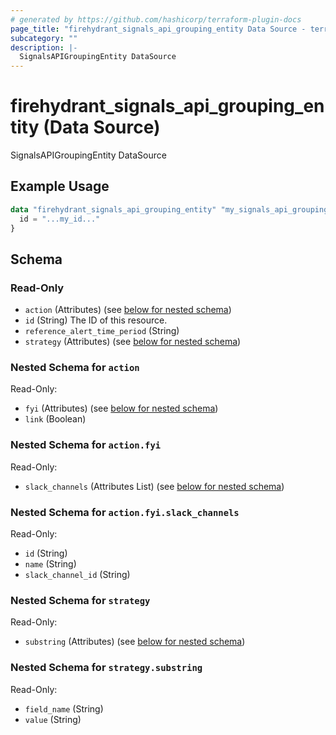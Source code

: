 ```yaml
---
# generated by https://github.com/hashicorp/terraform-plugin-docs
page_title: "firehydrant_signals_api_grouping_entity Data Source - terraform-provider-firehydrant"
subcategory: ""
description: |-
  SignalsAPIGroupingEntity DataSource
---
```


# firehydrant_signals_api_grouping_entity (Data Source)

SignalsAPIGroupingEntity DataSource

## Example Usage

```terraform
data "firehydrant_signals_api_grouping_entity" "my_signals_api_groupingentity" {
  id = "...my_id..."
}
```

<!-- schema generated by tfplugindocs -->
## Schema

### Read-Only

- `action` (Attributes) (see [below for nested schema](#nestedatt--action))
- `id` (String) The ID of this resource.
- `reference_alert_time_period` (String)
- `strategy` (Attributes) (see [below for nested schema](#nestedatt--strategy))

<a id="nestedatt--action"></a>
### Nested Schema for `action`

Read-Only:

- `fyi` (Attributes) (see [below for nested schema](#nestedatt--action--fyi))
- `link` (Boolean)

<a id="nestedatt--action--fyi"></a>
### Nested Schema for `action.fyi`

Read-Only:

- `slack_channels` (Attributes List) (see [below for nested schema](#nestedatt--action--fyi--slack_channels))

<a id="nestedatt--action--fyi--slack_channels"></a>
### Nested Schema for `action.fyi.slack_channels`

Read-Only:

- `id` (String)
- `name` (String)
- `slack_channel_id` (String)




<a id="nestedatt--strategy"></a>
### Nested Schema for `strategy`

Read-Only:

- `substring` (Attributes) (see [below for nested schema](#nestedatt--strategy--substring))

<a id="nestedatt--strategy--substring"></a>
### Nested Schema for `strategy.substring`

Read-Only:

- `field_name` (String)
- `value` (String)
